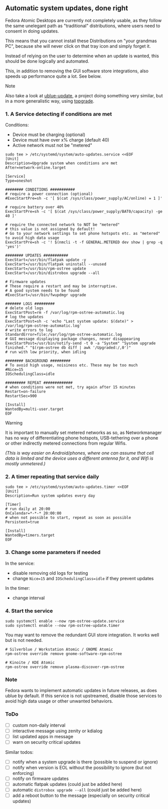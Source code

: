 ## Automatic system updates, done right

Fedora Atomic Desktops are currently not completely usable, as they follow the same unelegant path as "traditional" distributions, where users need to consent in doing updates.

This means that you cannot install these Distributions on "your grandmas PC", because she will never click on that tray icon and simply forget it.

Instead of relying on the user to determine when an update is wanted, this should be done logically and automated.

This, in addition to removing the GUI software store integrations, also speeds up performance quite a lot. See below.

> [!NOTE]
> Also take a look at [ublue-update](https://github.com/ublue-os/ublue-update), a project doing something very similar, but in a more generalistic way, using [topgrade](https://github.com/topgrade-rs/topgrade).

### 1. A Service detecting if conditions are met

Conditions:
- Device must be charging (optional)
- Device must have over x% charge (default 40)
- Active network must not be "metered"

```
sudo tee > /etc/systemd/system/auto-updates.service <<EOF
[Unit]
Description=Upgrade system when conditions are met
After=network-online.target

[Service]
Type=oneshot

######## CONDITIONS ###########
# require a power connection (optional)
#ExecStartPre=sh -c '[ $(cat /sys/class/power_supply/AC/online) = 1 ]'

# require battery over 40%
ExecStartPre=sh -c '[ $(cat /sys/class/power_supply/BAT0/capacity) -ge 40 ]'

# require the connected network to NOT be "metered"
# this value is not assigned by default!
# Go to your network settings to set phone hotspots etc. as "metered" to avoid high data usage
ExecStartPre=sh -c '! $(nmcli -t -f GENERAL.METERED dev show | grep -q 'yes')'

######## UPDATES ###########
ExecStart=/usr/bin/flatpak update -y
ExecStart=/usr/bin/flatpak uninstall --unused
ExecStart=/usr/bin/rpm-ostree update
ExecStart=/usr/bin/distrobox upgrade --all

# Firmware updates
# These require a restart and may be interruptive.
# A good system needs to be found
#ExecStart=/usr/bin/fwupdmgr upgrade

####### LOGS #########
# delete old logs
ExecStartPost=rm -f /var/log/rpm-ostree-automatic.log
# log the updates
ExecStartPost=sh -c 'echo "Last system update: $(date)" > /var/log/rpm-ostree-automatic.log'
# write errors to log
StandardError=file:/var/log/rpm-ostree-automatic.log
# GUI message displaying package changes, never disappearing
ExecStartPost=/usr/bin/notify-send -t 0 -a "System" "System upgrade finished." "$(rpm-ostree db diff | awk '/Upgraded:/,0')"
# run with low priority, when idling

######## BACKGROUND #########
# To avoid high usage, noisiness etc. These may be too much
#Nice=15
IOSchedulingClass=idle

######### REPEAT #############
# when conditions were not met, try again after 15 minutes
Restart=on-failure
RestartSec=900

[Install]
WantedBy=multi-user.target
EOF
```

> [!WARNING]
> It is important to manually set metered networks as so, as Networkmanager has no way of differentiating phone hotspots, USB-tethering over a phone or other indirectly metered connections from regular Wifis.

*(This is way easier on Android/phones, where one can assume that cell data is limited and the device uses a different antenna for it, and Wifi is mostly unmetered.)*

### 2. A timer repeating that service daily

```
sudo tee > /etc/systemd/system/auto-updates.timer <<EOF
[Unit]
Description=Run system updates every day

[Timer]
# run daily at 20:00
OnCalendar=*-*-* 20:00:00
# when not possible to start, repeat as soon as possible
Persistent=true

[Install]
WantedBy=timers.target
EOF
```

### 3. Change some parameters if needed
In the service:
- disable removing old logs for testing
- change `Nice=15` and `IOSchedulingClass=idle` if they prevent updates

In the timer:
- change interval

### 4. Start the service

```
sudo systemctl enable --now rpm-ostree-update.service
sudo systemctl enable --now rpm-ostree-update.timer
```

You may want to remove the redundant GUI store integration. It works well but is not needed.

```
# Silverblue / Workstation Atomic / GNOME Atomic
rpm-ostree override remove gnome-software-rpm-ostree

# Kinoite / KDE Atomic
rpm-ostree override remove plasma-discover-rpm-ostree
```

### Note
Fedora wants to implement automatic updates in future releases, as does ublue by default. If this service is not upstreamed, disable those services to avoid high data usage or other unwanted behaviors.

### ToDo
- [ ] custom non-daily interval
- [ ] interactive message using zenity or kdialog
- [ ] list updated apps in message
- [ ] warn on security critical updates

Similar todos:
- [ ] notify when a system upgrade is there (possible to suspend or ignore)
- [ ] notify when version is EOL without the possibility to ignore (but not enforcing)
- [ ] notify on firmware updates
- [ ] automatic flatpak updates (could just be added here)
- [ ] automatic `distrobox upgrade --all` (could just be added here)
- [ ] add a reboot button to the message (especially on security critical updates)
